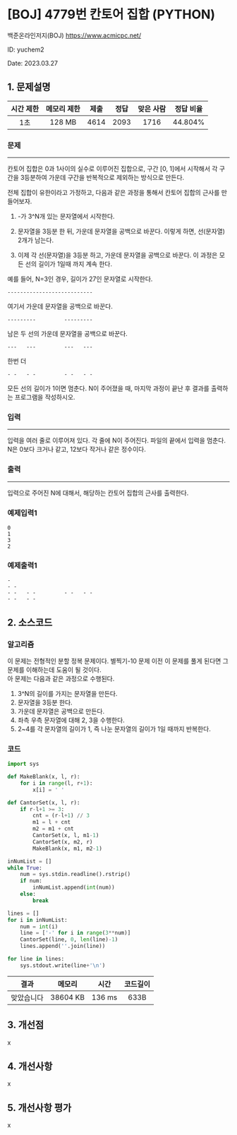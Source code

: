# [BOJ] 4779번 칸토어 집합 (PYTHON)
백준온라인저지(BOJ) https://www.acmicpc.net/

ID: yuchem2

Date: 2023.03.27
## 1. 문제설명
| 시간 제한 | 메모리 제한 | 제출  | 정답 | 맞은 사람 | 정답 비율 |
| :---: | :---: | :---: | :---: | :---: | :---: |
|  1초  | 128 MB  | 4614  | 2093 | 1716 | 44.804% |

### 문제
---
칸토어 집합은 0과 1사이의 실수로 이루어진 집합으로, 구간 [0, 1]에서 시작해서 각 구간을 3등분하여 가운데 구간을 반복적으로 제외하는 방식으로 만든다.

전체 집합이 유한이라고 가정하고, 다음과 같은 과정을 통해서 칸토어 집합의 근사를 만들어보자.

1. -가 3^N개 있는 문자열에서 시작한다.

2. 문자열을 3등분 한 뒤, 가운데 문자열을 공백으로 바꾼다. 이렇게 하면, 선(문자열) 2개가 남는다.

3. 이제 각 선(문자열)을 3등분 하고, 가운데 문자열을 공백으로 바꾼다. 이 과정은 모든 선의 길이가 1일때 까지 계속 한다.

예를 들어, N=3인 경우, 길이가 27인 문자열로 시작한다.
```
---------------------------
```
여기서 가운데 문자열을 공백으로 바꾼다.
```
---------         ---------
```
남은 두 선의 가운데 문자열을 공백으로 바꾼다.
```
---   ---         ---   ---
```
한번 더
```
- -   - -         - -   - -
```
모든 선의 길이가 1이면 멈춘다. N이 주어졌을 때, 마지막 과정이 끝난 후 결과를 출력하는 프로그램을 작성하시오.


### 입력
---
입력을 여러 줄로 이루어져 있다. 각 줄에 N이 주어진다. 파일의 끝에서 입력을 멈춘다. N은 0보다 크거나 같고, 12보다 작거나 같은 정수이다.
### 출력
---
입력으로 주어진 N에 대해서, 해당하는 칸토어 집합의 근사를 출력한다.
### 예제입력1
```
0
1
3
2
```
### 예제출력1
```
-
- -
- -   - -         - -   - -
- -   - -
```
## 2. 소스코드

### 알고리즘
이 문제는 전형적인 분할 정복 문제이다. 별찍기-10 문제 이전 이 문제를 풀게 된다면 그 문제를 이해하는데 도움이 될 것이다.  
아 문제는 다음과 같은 과정으로 수행된다.  
1. 3^N의 길이를 가지는 문자열을 만든다. 
2. 문자열을 3등분 한다.
3. 가운데 문자열은 공백으로 만든다.
4. 좌측 우측 문자열에 대해 2, 3을 수행한다.
5. 2~4를 각 문자열의 길이가 1, 즉 나눈 문자열의 길이가 1일 때까지 반복한다. 

### 코드
```Python
import sys

def MakeBlank(x, l, r):
    for i in range(l, r+1):
        x[i] = ' '

def CantorSet(x, l, r):
    if r-l+1 >= 3:
        cnt = (r-l+1) // 3
        m1 = l + cnt
        m2 = m1 + cnt
        CantorSet(x, l, m1-1)
        CantorSet(x, m2, r)
        MakeBlank(x, m1, m2-1)

inNumList = []
while True:
    num = sys.stdin.readline().rstrip()
    if num:
        inNumList.append(int(num))
    else:
        break

lines = []
for i in inNumList:
    num = int(i)
    line = ['-' for i in range(3**num)]
    CantorSet(line, 0, len(line)-1)
    lines.append(''.join(line))

for line in lines:
    sys.stdout.write(line+'\n')
```
| 결과 | 메모리 | 시간 | 코드길이 |
|:---:|:-----: | :---: | :----: |
| 맞았습니다 | 38604 KB | 136 ms | 633B |

## 3. 개선점
x
## 4. 개선사항
x
## 5. 개선사항 평가
x

